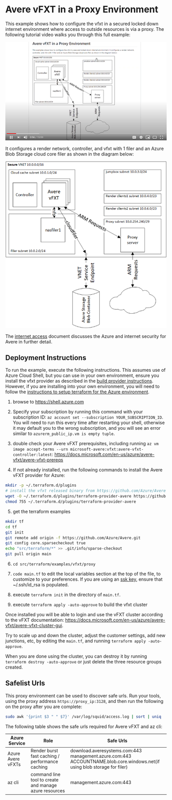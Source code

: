 # Avere vFXT in a Proxy Environment

This example shows how to configure the vfxt in a secured locked down internet environment where access to outside resources is via a proxy.  The following tutorial video walks you through this full example:

[![Tutorial Video](proxyyoutube.png)](https://youtu.be/lxDDwu44OHM)

It configures a render network, controller, and vfxt with 1 filer and an Azure Blob Storage cloud core filer as shown in the diagram below:

![The architecture](../../../../../docs/images/terraform/proxy.png)

The [internet access](../../../../vfxt/internet_access.md) document discusses the Azure and internet security for Avere in further detail.

## Deployment Instructions

To run the example, execute the following instructions.  This assumes use of Azure Cloud Shell, but you can use in your own environment, ensure you install the vfxt provider as described in the [build provider instructions](../../../providers/terraform-provider-avere#build-the-terraform-provider-binary).  However, if you are installing into your own environment, you will need to follow the [instructions to setup terraform for the Azure environment](https://docs.microsoft.com/en-us/azure/terraform/terraform-install-configure).

1. browse to https://shell.azure.com

2. Specify your subscription by running this command with your subscription ID:  ```az account set --subscription YOUR_SUBSCRIPTION_ID```.  You will need to run this every time after restarting your shell, otherwise it may default you to the wrong subscription, and you will see an error similar to `azurerm_public_ip.vm is empty tuple`.

3. double check your Avere vFXT prerequisites, including running `az vm image accept-terms --urn microsoft-avere:vfxt:avere-vfxt-controller:latest`: https://docs.microsoft.com/en-us/azure/avere-vfxt/avere-vfxt-prereqs

4. If not already installed, run the following commands to install the Avere vFXT provider for Azure:
```bash
mkdir -p ~/.terraform.d/plugins
# install the vfxt released binary from https://github.com/Azure/Avere
wget -O ~/.terraform.d/plugins/terraform-provider-avere https://github.com/Azure/Avere/releases/download/tfprovider_v0.9.27/terraform-provider-avere
chmod 755 ~/.terraform.d/plugins/terraform-provider-avere
```

5. get the terraform examples
```bash
mkdir tf
cd tf
git init
git remote add origin -f https://github.com/Azure/Avere.git
git config core.sparsecheckout true
echo "src/terraform/*" >> .git/info/sparse-checkout
git pull origin main
```

6. `cd src/terraform/examples/vfxt/proxy`

7. `code main.tf` to edit the local variables section at the top of the file, to customize to your preferences.  If you are using an [ssk key](https://docs.microsoft.com/en-us/azure/virtual-machines/linux/mac-create-ssh-keys), ensure that ~/.ssh/id_rsa is populated.

8. execute `terraform init` in the directory of `main.tf`.

9. execute `terraform apply -auto-approve` to build the vfxt cluster

Once installed you will be able to login and use the vFXT cluster according to the vFXT documentation: https://docs.microsoft.com/en-us/azure/avere-vfxt/avere-vfxt-cluster-gui.

Try to scale up and down the cluster, adjust the customer settings, add new junctions, etc, by editing the `main.tf`, and running `terraform apply -auto-approve`.

When you are done using the cluster, you can destroy it by running `terraform destroy -auto-approve` or just delete the three resource groups created.

## Safelist Urls

This proxy environment can be used to discover safe urls.  Run your tools, using the proxy address `https://proxy_ip:3128`, and then run the following on the proxy after you are complete:

```bash
sudo awk '{print $3 " " $7}' /var/log/squid/access.log | sort | uniq
```

The following table shows the safe urls required for Avere vFXT and az cli:

| Azure Service | Role | Safe Urls |
| --- | --- | --- |
| Azure Avere vFXTs | Render burst fast caching / performance caching | download.averesystems.com:443<BR>management.azure.com:443<BR>ACCOUNTNAME.blob.core.windows.net(if using blob storage for filer) |
| az cli | command line tool to create and manage azure resources | management.azure.com:443 |